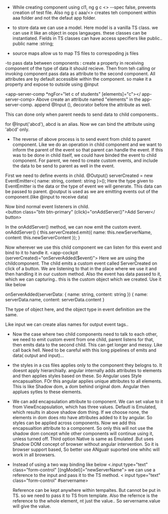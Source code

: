 - While creating component using cl1, ng g c <> --spec false, prevents creation of test file.
Also ng g c aaa/<> creates teh component within aaa folder and not the defaut app folder.

- to store data we can use a model. Here model is a vanilla TS class. we can use it like an object in oops langauges.
these classes can be instantiated. 
Fields in TS classes can have access specifiers like public..  public name :string;

- source maps allow us to map TS files to correspoding js files

-to pass data between components : create a property in receiving component of the type of data it should recieve. Then from teh calling or invoking component pass data as attribute to the second component. All attributes are by default accessible within the component. so make it a property and expose to outside using @input 

<app-server-comp *ngFor="let c of students" [elements]="c"></ app-server-comp>
Above create an attribute named "elements" in the app-server-comp. append @Input (), decorator before the attribute as well.

This can done only when parent needs to send data to child components..

for @Input('abcd'), abcd is an alias. Now we can bind the attribute using 'abcd' only.

- The reverse of above process is to send event from child to parent component. Like we do an operation in child component and we want to inform the parent of the event so that parent can handle the event. If this was to be done in child itself, we could have binded the event to child component. For parent, we need to create custom events, and include the data to be send to parent as well in the event.

First we need to define events in child. 
@Output() serverCreated = new EventEmitter<{ name: string, content: string }>();
Here the type given to EventEmitter is the data or the type of event we will generate. This data can be passed to parent. @output is used as we are emitting events out of the component.(like @input to receive data)

Now bind normal event listeners in child.   
<button class="btn btn-primary" (click)="onAddServer()">Add Server</ button>

In the onAddServer() method, we can now emit the custom event.
onAddServer() {
    this.serverCreated.emit({ name: this.newServerName, content: this.newServerContent });
  }
 
Now wherever we use this child component we can listen for this event and bind to it to handle it.
	  <app-cockpit (serverCreated)="onServerAdded($event)"></app-cockpit>
Here we are using the childcomponent. The child emits a custom event called ServerCreated on click of a button. We are listening to that in the place where we use it and then handling it in our custom method. Also the event has data passed to it, which we can capturing.. this is the custom object which we created. Use it like below

  onServerAdded(serverData: { name: string, content: string }) {
      name: serverData.name,
      content: serverData.content
  }
  
The type of object here, and the object type in event definition are the same.

Like input we can create alias names for output event tags..

- Now the case where two child components need to talk to each other, we need to emit custom event from one child, parent listens for that, then emits data to the second child. This can get longer and messy. Like call back hell.
Need to be careful with this long pipelines of emits and data( output and input)...

- the styles in a css files applies only to the component they belogns to. It doesnt apply hierarchially. angular internally adds attributes to elements and then applies styles based on these. So Angular uses Style encapsualtion. FOr this angular applies unique attributes to all elements. This is like Shadow dom, a dom behind original dom. Angular then applues sytles to these elements.

- We can add encapsulation attribute to component. We can set value to it from ViewEncapsulation, which has three values. Defautl is Emulated, which results in above shadow dom thing. If we choose none, the elements in dom does nto have attributes added to it by angular. So styles can be applied across components. Now we add this encapsualtion attribute to a component. So only this will not use the shadow dom concept while other components will continue using it, unless turned off. Third option Native is same as Emulated .But uses Shadow DOM concept of browser without angular intervention. So it is browser support based, So better use ANgualr suported one whihc will work in all browsers.

- Instead of using a two way binding like below
  <.input type="text" class="form-control" [(ngModel)]="newServerName">
  we can use a reference to the input and pass it to the TS method.
    < input type="text" class="form-control" #servername>
    
  Reference can be kept anywhere within tempaltes. But cannot be put in TS. so we need to pass it to TS from template. Also the refernce is the reference to the whole element, nt just the value.. So servername.value will give the value.
